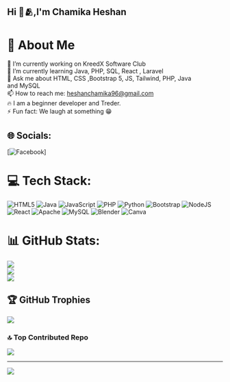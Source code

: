 ## Hi 👋🫂,I'm Chamika Heshan

# 💫 About Me
 🔭 I’m currently working on KreedX Software Club<br> 🌱 I’m currently learning Java, PHP, SQL, React , Laravel <br> 💬 Ask me about HTML, CSS ,Bootstrap 5, JS, Tailwind, PHP, Java<br>        and MySQL <br> 📫 How to reach me: heshanchamika96@gmail.com<br> 🔥  I am a beginner developer and Treder. <br> ⚡ Fun fact: We laugh at something 😁


## 🌐 Socials:
[![Facebook](https://img.shields.io/badge/Facebook-%231877F2.svg?logo=Facebook&logoColor=white)]

# 💻 Tech Stack:
![HTML5](https://img.shields.io/badge/html5-%23E34F26.svg?style=for-the-badge&logo=html5&logoColor=white) ![Java](https://img.shields.io/badge/java-%23ED8B00.svg?style=for-the-badge&logo=openjdk&logoColor=white) ![JavaScript](https://img.shields.io/badge/javascript-%23323330.svg?style=for-the-badge&logo=javascript&logoColor=%23F7DF1E) ![PHP](https://img.shields.io/badge/php-%23777BB4.svg?style=for-the-badge&logo=php&logoColor=white) ![Python](https://img.shields.io/badge/python-3670A0?style=for-the-badge&logo=python&logoColor=ffdd54) ![Bootstrap](https://img.shields.io/badge/bootstrap-%238511FA.svg?style=for-the-badge&logo=bootstrap&logoColor=white) ![NodeJS](https://img.shields.io/badge/node.js-6DA55F?style=for-the-badge&logo=node.js&logoColor=white) ![React](https://img.shields.io/badge/react-%2320232a.svg?style=for-the-badge&logo=react&logoColor=%2361DAFB) ![Apache](https://img.shields.io/badge/apache-%23D42029.svg?style=for-the-badge&logo=apache&logoColor=white) ![MySQL](https://img.shields.io/badge/mysql-4479A1.svg?style=for-the-badge&logo=mysql&logoColor=white) ![Blender](https://img.shields.io/badge/blender-%23F5792A.svg?style=for-the-badge&logo=blender&logoColor=white) ![Canva](https://img.shields.io/badge/Canva-%2300C4CC.svg?style=for-the-badge&logo=Canva&logoColor=white)
# 📊 GitHub Stats:
![](https://github-readme-stats.vercel.app/api?username=CHAMIKAHDev&theme=github_dark&hide_border=false&include_all_commits=true&count_private=true)<br/>
![](https://github-readme-streak-stats.herokuapp.com/?user=CHAMIKAHDev&theme=github_dark&hide_border=false)<br/>
![](https://github-readme-stats.vercel.app/api/top-langs/?username=CHAMIKAHDev&theme=github_dark&hide_border=false&include_all_commits=true&count_private=true&layout=compact)

## 🏆 GitHub Trophies
![](https://github-profile-trophy.vercel.app/?username=CHAMIKAHDev&theme=shadow_red&no-frame=false&no-bg=true&margin-w=4)

### 🔝 Top Contributed Repo
![](https://github-contributor-stats.vercel.app/api?username=CHAMIKAHDev&limit=5&theme=dark&combine_all_yearly_contributions=true)

---
[![](https://visitcount.itsvg.in/api?id=CHAMIKAHDev&icon=1&color=1)](https://visitcount.itsvg.in)

<!-- Proudly created with GPRM ( https://gprm.itsvg.in ) -->
